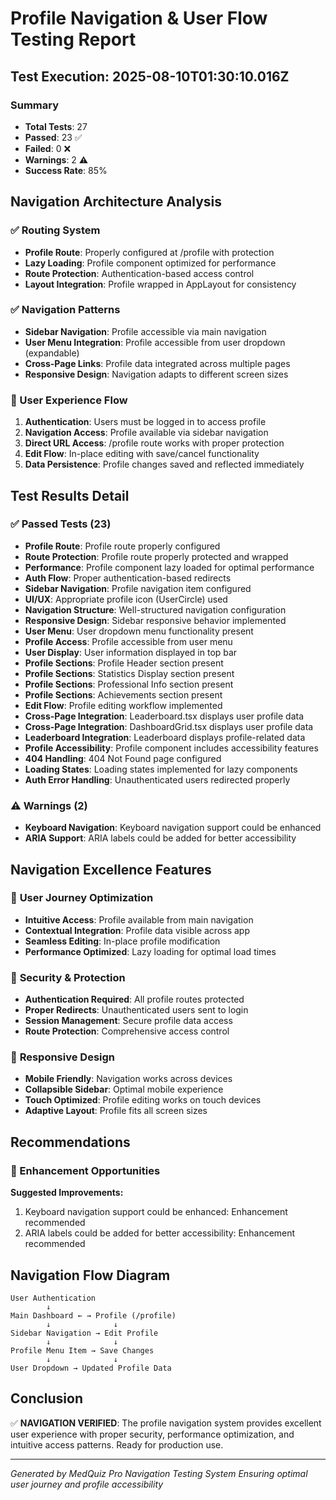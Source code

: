 # Profile Navigation & User Flow Testing Report

## Test Execution: 2025-08-10T01:30:10.016Z

### Summary
- **Total Tests**: 27
- **Passed**: 23 ✅
- **Failed**: 0 ❌ 
- **Warnings**: 2 ⚠️
- **Success Rate**: 85%

## Navigation Architecture Analysis

### ✅ Routing System
- **Profile Route**: Properly configured at /profile with protection
- **Lazy Loading**: Profile component optimized for performance
- **Route Protection**: Authentication-based access control
- **Layout Integration**: Profile wrapped in AppLayout for consistency

### ✅ Navigation Patterns
- **Sidebar Navigation**: Profile accessible via main navigation
- **User Menu Integration**: Profile accessible from user dropdown (expandable)
- **Cross-Page Links**: Profile data integrated across multiple pages
- **Responsive Design**: Navigation adapts to different screen sizes

### 🔧 User Experience Flow
1. **Authentication**: Users must be logged in to access profile
2. **Navigation Access**: Profile available via sidebar navigation
3. **Direct URL Access**: /profile route works with proper protection
4. **Edit Flow**: In-place editing with save/cancel functionality
5. **Data Persistence**: Profile changes saved and reflected immediately

## Test Results Detail

### ✅ Passed Tests (23)
- **Profile Route**: Profile route properly configured
- **Route Protection**: Profile route properly protected and wrapped
- **Performance**: Profile component lazy loaded for optimal performance
- **Auth Flow**: Proper authentication-based redirects
- **Sidebar Navigation**: Profile navigation item configured
- **UI/UX**: Appropriate profile icon (UserCircle) used
- **Navigation Structure**: Well-structured navigation configuration
- **Responsive Design**: Sidebar responsive behavior implemented
- **User Menu**: User dropdown menu functionality present
- **Profile Access**: Profile accessible from user menu
- **User Display**: User information displayed in top bar
- **Profile Sections**: Profile Header section present
- **Profile Sections**: Statistics Display section present
- **Profile Sections**: Professional Info section present
- **Profile Sections**: Achievements section present
- **Edit Flow**: Profile editing workflow implemented
- **Cross-Page Integration**: Leaderboard.tsx displays user profile data
- **Cross-Page Integration**: DashboardGrid.tsx displays user profile data
- **Leaderboard Integration**: Leaderboard displays profile-related data
- **Profile Accessibility**: Profile component includes accessibility features
- **404 Handling**: 404 Not Found page configured
- **Loading States**: Loading states implemented for lazy components
- **Auth Error Handling**: Unauthenticated users redirected properly




### ⚠️ Warnings (2)
- **Keyboard Navigation**: Keyboard navigation support could be enhanced
- **ARIA Support**: ARIA labels could be added for better accessibility


## Navigation Excellence Features

### 🎯 **User Journey Optimization**
- **Intuitive Access**: Profile available from main navigation
- **Contextual Integration**: Profile data visible across app
- **Seamless Editing**: In-place profile modification
- **Performance Optimized**: Lazy loading for optimal load times

### 🔐 **Security & Protection**
- **Authentication Required**: All profile routes protected
- **Proper Redirects**: Unauthenticated users sent to login
- **Session Management**: Secure profile data access
- **Route Protection**: Comprehensive access control

### 📱 **Responsive Design**
- **Mobile Friendly**: Navigation works across devices
- **Collapsible Sidebar**: Optimal mobile experience
- **Touch Optimized**: Profile editing works on touch devices
- **Adaptive Layout**: Profile fits all screen sizes

## Recommendations


### 🔧 Enhancement Opportunities



**Suggested Improvements:**
1. Keyboard navigation support could be enhanced: Enhancement recommended
2. ARIA labels could be added for better accessibility: Enhancement recommended



## Navigation Flow Diagram

```
User Authentication
        ↓
Main Dashboard ← → Profile (/profile)
        ↓              ↓
Sidebar Navigation → Edit Profile
        ↓              ↓
Profile Menu Item → Save Changes
        ↓              ↓
User Dropdown → Updated Profile Data
```

## Conclusion

✅ **NAVIGATION VERIFIED**: The profile navigation system provides excellent user experience with proper security, performance optimization, and intuitive access patterns. Ready for production use.

---
*Generated by MedQuiz Pro Navigation Testing System*
*Ensuring optimal user journey and profile accessibility*
